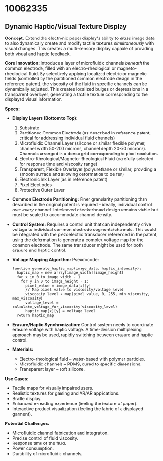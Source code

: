 # 10062335

## Dynamic Haptic/Visual Texture Display

**Concept:** Extend the electronic paper display's ability to *erase* image data to also dynamically create and modify tactile textures *simultaneously* with visual changes. This creates a multi-sensory display capable of providing both visual and haptic feedback.

**Core Innovation:** Introduce a layer of microfluidic channels *beneath* the common electrode, filled with an electro-rheological or magneto-rheological fluid. By selectively applying localized electric or magnetic fields (controlled by the partitioned common electrode design in the reference patent), the viscosity of the fluid in specific channels can be dynamically adjusted. This creates localized bulges or depressions in a transparent overlayer, generating a tactile texture corresponding to the displayed visual information.

**Specs:**

*   **Display Layers (Bottom to Top):**
    1.  Substrate
    2.  Partitioned Common Electrode (as described in reference patent, critical for addressing individual fluid channels)
    3.  Microfluidic Channel Layer (silicone or similar flexible polymer, channel width 50-200 microns, channel depth 20-50 microns). Channels arranged in a dense grid corresponding to pixel resolution.
    4.  Electro-Rheological/Magneto-Rheological Fluid (carefully selected for response time and viscosity range)
    5.  Transparent, Flexible Overlayer (polyurethane or similar, providing a smooth surface and allowing deformation to be felt)
    6.  Electronic Ink Layer (as in reference patent)
    7.  Pixel Electrodes
    8.  Protective Outer Layer
*   **Common Electrode Partitioning:** Finer granularity partitioning than described in the original patent is required – ideally, individual control over *every* channel. Interleaved checkerboard design remains viable but must be scaled to accommodate channel density.
*   **Control System:** Requires a control unit that can independently drive voltage to individual common electrode segments/channels. This could be integrated with the piezoelectric transducer referenced in the patent, using the deformation to generate a complex voltage map for the common electrode. The same transducer might be used for both erasure and haptic control.
*   **Voltage Mapping Algorithm:** Pseudocode:

    ```
    function generate_haptic_map(image_data, haptic_intensity):
      haptic_map = new array[image_width][image_height]
      for x in 0 to image_width - 1:
        for y in 0 to image_height - 1:
          pixel_value = image_data[x][y]
          // Map pixel value to viscosity/voltage level
          viscosity_level = map(pixel_value, 0, 255, min_viscosity, max_viscosity)
          voltage_level = calculate_voltage_for_viscosity(viscosity_level)
          haptic_map[x][y] = voltage_level
      return haptic_map
    ```
*   **Erasure/Haptic Synchronization:** Control system needs to coordinate erasure voltage with haptic voltage.  A time-division multiplexing approach may be used, rapidly switching between erasure and haptic control.
* **Materials:**
    *   Electro-rheological fluid – water-based with polymer particles.
    *   Microfluidic channels – PDMS, cured to specific dimensions.
    *   Transparent layer – soft silicone.

**Use Cases:**

*   Tactile maps for visually impaired users.
*   Realistic textures for gaming and VR/AR applications.
*   Braille display.
*   Enhanced e-reading experience (feeling the texture of paper).
*   Interactive product visualization (feeling the fabric of a displayed garment).

**Potential Challenges:**

*   Microfluidic channel fabrication and integration.
*   Precise control of fluid viscosity.
*   Response time of the fluid.
*   Power consumption.
*   Durability of microfluidic channels.
